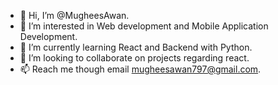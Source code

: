- 👋 Hi, I’m @MugheesAwan.
- 👀 I’m interested in Web development and Mobile Application Development. 
- 🌱 I’m currently learning React and Backend with Python.
- 💞️ I’m looking to collaborate on projects regarding react.
- 📫 Reach me though email mugheesawan797@gmail.com.

<!---
MugheesAwan/MugheesAwan is a ✨ special ✨ repository because its `README.md` (this file) appears on your GitHub profile.
You can click the Preview link to take a look at your changes.
--->
